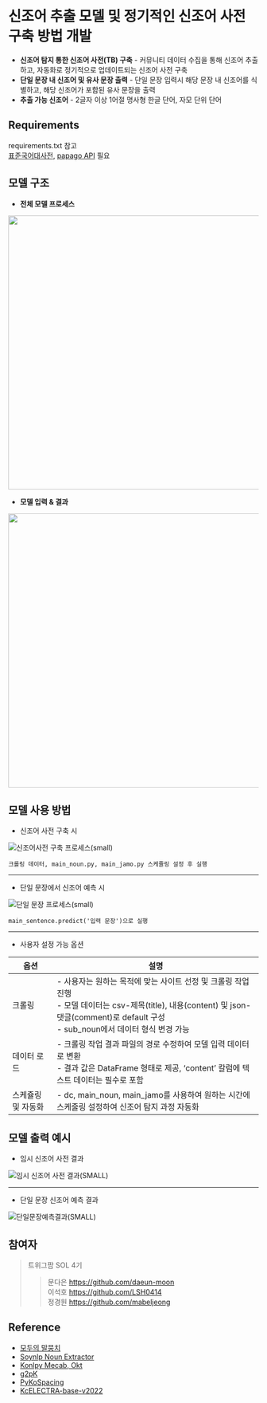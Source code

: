 # 신조어 추출 모델 및 정기적인 신조어 사전 구축 방법 개발
- **신조어 탐지 통한 신조어 사전(TB) 구축** - 커뮤니티 데이터 수집을 통해 신조어 추출하고, 자동화로 정기적으로 업데이트되는 신조어 사전 구축
- **단일 문장 내 신조어 및 유사 문장 출력** - 단일 문장 입력시 해당 문장 내 신조어를 식별하고, 해당 신조어가 포함된 유사 문장을 출력
- **추출 가능 신조어** - 2글자 이상 1어절 명사형 한글 단어, 자모 단위 단어
## Requirements
requirements.txt 참고   
[표준국어대사전](https://stdict.korean.go.kr/openapi/openApiInfo.do), [papago API](https://developers.naver.com/products/papago/nmt/nmt.md) 필요

## 모델 구조
- **전체 모델 프로세스**
<div align="center"> 
  <img src="https://github.com/twigfarm/letr-sol-New-Words-Detector/assets/84755366/6449b1e2-0737-44a9-aaff-f66d4b33a432" width="550">
</div> 

- **모델 입력 &  결과**
<div align="center"> 
  <img src="https://github.com/twigfarm/letr-sol-New-Words-Detector/assets/123911402/d4bced69-259a-4eb4-bba0-388aaab01220" width="550">
</div> 

## 모델 사용 방법 
- 신조어 사전 구축 시

![신조어사전 구축 프로세스(small)](https://github.com/twigfarm/letr-sol-New-Words-Detector/assets/123911402/2ab30a1a-5df4-4ce0-be9c-31d9475ab923)
  
    크롤링 데이터, main_noun.py, main_jamo.py 스케쥴링 설정 후 실행
* * *  
- 단일 문장에서 신조어 예측 시 

![단일 문장 프로세스(small)](https://github.com/twigfarm/letr-sol-New-Words-Detector/assets/123911402/b896258e-df60-471e-b590-40e31db3055c)

    main_sentence.predict('입력 문장')으로 실행
    
* * *
- 사용자 설정 가능 옵션   


| 옵션 | 설명 |
|------|------|
| 크롤링 | - 사용자는 원하는 목적에 맞는 사이트 선정 및 크롤링 작업 진행<br>  - 모델 데이터는 csv-제목(title), 내용(content) 및 json-댓글(comment)로 default 구성<br>  - sub_noun에서 데이터 형식 변경 가능 |
| 데이터 로드 | - 크롤링 작업 결과 파일의 경로 수정하여 모델 입력 데이터로 변환<br>  - 결과 값은 DataFrame 형태로 제공, ‘content’ 칼럼에 텍스트 데이터는 필수로 포함 |
| 스케쥴링 및 자동화 | - dc, main_noun, main_jamo를 사용하여 원하는 시간에 스케줄링 설정하여 신조어 탐지 과정 자동화 |

## 모델 출력 예시
- 임시 신조어 사전 결과 

![임시 신조어 사전 결과(SMALL)](https://github.com/twigfarm/letr-sol-New-Words-Detector/assets/123911402/e5c6b81b-e517-4e16-9bb6-6a5cbc6d9f67)
* * *
- 단일 문장 신조어 예측 결과  

![단일문장예측결과(SMALL)](https://github.com/twigfarm/letr-sol-New-Words-Detector/assets/123911402/e89bd045-6eda-425b-aab3-109fcd89adc0)

## 참여자 
> 트위그팜 SOL 4기  
> > 문다은 https://github.com/daeun-moon   
이석호 https://github.com/LSH0414   
정경원 https://github.com/mabeljeong
## Reference
- [모두의 말뭉치](https://corpus.korean.go.kr/)
- [Soynlp Noun Extractor](https://pypi.org/project/soynlp/)
- [Konlpy Mecab, Okt](https://konlpy.org/ko/latest/index.html)
- [g2pK](https://github.com/Kyubyong/g2pK)
- [PyKoSpacing](https://github.com/haven-jeon/PyKoSpacing)
- [KcELECTRA-base-v2022](https://huggingface.co/beomi/KcELECTRA-base-v2022)
